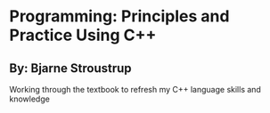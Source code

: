 # Programming: Principles and Practice Using C++
## By: Bjarne Stroustrup
Working through the textbook to refresh my C++ language skills and knowledge
